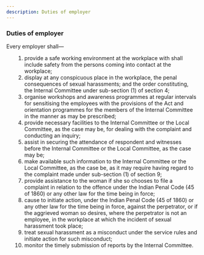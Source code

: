```yaml
---
description: Duties of employer
---
```


<style>
    ol.outer-list {
        list-style-type: lower-alpha;
    }
    ol.outer-list ol.inner-list {
        list-style-type: lower-alpha;
    }
</style>

### Duties of employer

Every employer shall—
<ol class="outer-list">
<ol class="innerlist">
    <li> provide a safe working environment at the workplace with shall include safety from the persons coming into contact at the workplace;
    <li> display at any conspicuous place in the workplace, the penal consequences of sexual harassments; and the order constituting, the Internal Committee under sub-section (1) of section 4;
    <li> organise workshops and awareness programmes at regular intervals for sensitising the employees with the provisions of the Act and orientation programmes for the members of the Internal Committee in the manner as may be prescribed;
    <li> provide necessary facilities to the Internal Committee or the Local Committee, as the case may be, for dealing with the complaint and conducting an inquiry;
    <li> assist in securing the attendance of respondent and witnesses before the Internal Committee or the Local Committee, as the case may be;
    <li> make available such information to the Internal Committee or the Local Committee, as the case be, as it may require having regard to the complaint made under sub-section (1) of section 9;
    <li> provide assistance to the woman if she so chooses to file a complaint in relation to the offence under the Indian Penal Code (45 of 1860) or any other law for the time being in force;
    <li> cause to initiate action, under the Indian Penal Code (45 of 1860) or any other law for the time being in force, against the perpetrator, or if the aggrieved woman so desires, where the perpetrator is not an employee, in the workplace at which the incident of sexual harassment took place;
    <li> treat sexual harassment as a misconduct under the service rules and initiate action for such misconduct;
    <li> monitor the timely submission of reports by the Internal Committee.
</ol>

